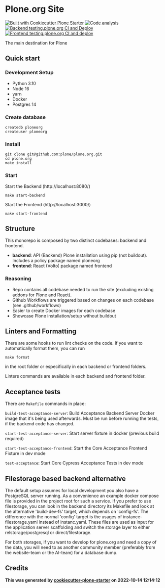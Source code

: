 # Plone.org Site

[![Built with Cookiecutter Plone Starter](https://img.shields.io/badge/built%20with-Cookiecutter%20Plone%20Starter-0083be.svg?logo=cookiecutter)](https://github.com/collective/cookiecutter-plone-starter/)
[![Code analysis](https://github.com/plone/plone.org/actions/workflows/code-analysis.yml/badge.svg)](https://github.com/plone/plone.org/actions/workflows/code-analysis.yml)
[![Backend testing.plone.org CI and Deploy](https://github.com/plone/plone.org/actions/workflows/backend-testing.yaml/badge.svg)](https://github.com/plone/plone.org/actions/workflows/backend-testing.yaml)
[![Frontend testing.plone.org CI and deploy](https://github.com/plone/plone.org/actions/workflows/frontend-testing.yml/badge.svg)](https://github.com/plone/plone.org/actions/workflows/frontend-testing.yml)

The main destination for Plone

## Quick start

### Development Setup

- Python 3.10
- Node 16
- yarn
- Docker
- Postgres 14

### Create database

```shell
createdb ploneorg
createuser ploneorg
```

### Install

```shell
git clone git@github.com:plone/plone.org.git
cd plone.org
make install
```

### Start

Start the Backend (http://localhost:8080/)

```shell
make start-backend
```

Start the Frontend (http://localhost:3000/)

```shell
make start-frontend
```

## Structure

This monorepo is composed by two distinct codebases: backend and frontend.

- **backend**: API (Backend) Plone installation using pip (not buildout). Includes a policy package named ploneorg
- **frontend**: React (Volto) package named frontend

### Reasoning

- Repo contains all codebase needed to run the site (excluding existing addons for Plone and React).
- Github Workflows are triggered based on changes on each codebase (see .github/workflows)
- Easier to create Docker images for each codebase
- Showcase Plone installation/setup without buildout

## Linters and Formatting

There are some hooks to run lint checks on the code. If you want to automatically format them, you can run

`make format`

in the root folder or especifically in each backend or frontend folders.

Linters commands are available in each backend and frontend folder.

## Acceptance tests

There are `Makefile` commands in place:

`build-test-acceptance-server`: Build Acceptance Backend Server Docker image that it's being used afterwards. Must be run before running the tests, if the backend code has changed.

`start-test-acceptance-server`: Start server fixture in docker (previous build required)

`start-test-acceptance-frontend`: Start the Core Acceptance Frontend Fixture in dev mode

`test-acceptance`: Start Core Cypress Acceptance Tests in dev mode

## Filestorage based backend alternative

The default setup assumes for local development you also have a PostgreSQL server running. As a convenience an example docker compose file is provided in the project root for such a service. If you prefer to use filestorage, you can look in the backend directory its Makefile and
look at the alternative 'build-dev-fs' target, which depends on 'config-fs'. The difference with the normal 'config' target is the usages of
instance-filestorage.yaml instead of instanc.yaml. These files are used as input for the application server scaffolding and switch the storage
layer to either relstorage/postgresql or direct/filestorage. 

For both storages, if you want to develop for plone.org and need a copy of the data, you will need to as another community member (preferably from the website-team or the AI-team) for a database dump. 


## Credits

**This was generated by [cookiecutter-plone-starter](https://github.com/collective/cookiecutter-plone-starter) on 2022-10-14 12:14:12**
